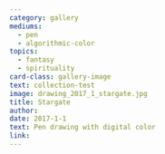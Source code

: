 ```yaml
---
category: gallery
mediums:
  - pen
  - algorithmic-color
topics:
  - fantasy
  - spirituality
card-class: gallery-image
text: collection-test
image: drawing_2017_1_stargate.jpg
title: Stargate
author:
date: 2017-1-1
text: Pen drawing with digital color
link:
---
```

